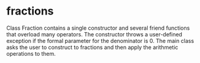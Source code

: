 # fractions
Class Fraction contains a single constructor and several friend functions that overload many operators. The constructor throws a user-defined exception if the formal parameter for the denominator is 0. The main class asks the user to construct to fractions and then apply the arithmetic operations to them.
